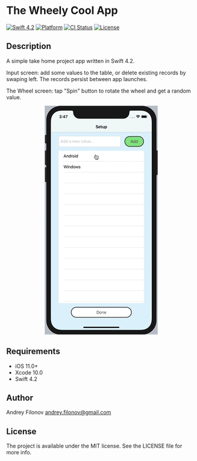 

# The Wheely Cool App

[![Swift 4.2](https://img.shields.io/badge/swift-4.2-orange.svg)](https://developer.apple.com/swift/) [![Platform](https://img.shields.io/badge/platform-iOS-brightgreen.svg)](https://github.com/afil310/Wheely) [![CI Status](https://api.travis-ci.org/afil310/Wheely.svg)](https://travis-ci.org/afil310/Wheely) [![License](https://img.shields.io/badge/licence-MIT-blue.svg)](https://github.com/afil310/Wheely)

## Description
A simple take home project app written in Swift 4.2.

Input screen: add some values to the table, or delete existing records by swaping left.
The records persist between app launches.

The Wheel screen: tap "Spin" button to rotate the wheel and get a random value.

<p align="center"><img src ="https://github.com/afil310/Wheely/raw/master/Screenshots/Wheely.gif?raw=true" width="300px"/></p>


## Requirements

- iOS 11.0+
- Xcode 10.0
- Swift 4.2


## Author

Andrey Filonov andrey.filonov@gmail.com

## License

The project is available under the MIT license. See the LICENSE file for more info.

